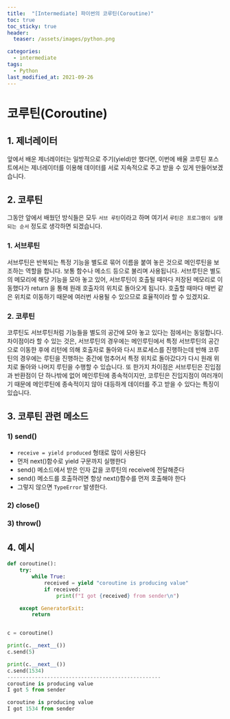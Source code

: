 ```yaml
---
title:  "[Intermediate] 파이썬의 코루틴(Coroutine)"
toc: true
toc_sticky: true
header:
  teaser: /assets/images/python.png

categories:
  - intermediate
tags:
  - Python
last_modified_at: 2021-09-26
---
```


# 코루틴(Coroutine)

## 1. 제너레이터  
앞에서 배운 제너레이터는 일방적으로 주기(yield)만 했다면, 이번에 배울 코루틴 포스트에서는 제너레이터를 이용해 데이터를 서로 지속적으로 주고 받을 수 있게 만들어보겠습니다.  

## 2. 코루틴
그동안 앞에서 배웠던 방식들은 모두 `서브 루틴`이라고 하며 여기서 `루틴은 프로그램이 실행되는 순서` 정도로 생각하면 되겠습니다.  

### 1. 서브루틴
서브루틴은 반복되는 특정 기능을 별도로 묶어 이름을 붙여 놓은 것으로 메인루틴을 보조하는 역할을 합니다. 보통 함수나 메소드 등으로 불리며 사용됩니다. 서브루틴은 별도의 메모리에 해당 기능을 모아 놓고 있어, 서브루틴이 호출될 때마다 저장된 메모리로 이동했다가 return 을 통해 원래 호출자의 위치로 돌아오게 됩니다. 호출할 때마다 매번 같은 위치로 이동하기 때문에 여러번 사용될 수 있으므로 효율적이라 할 수 있겠지요.

### 2. 코루틴
코루틴도 서브루틴처럼 기능들을 별도의 공간에 모아 놓고 있다는 점에서는 동일합니다. 차이점이라 할 수 있는 것은, 서브루틴의 경우에는 메인루틴에서 특정 서브루틴의 공간으로 이동한 후에 리턴에 의해 호출자로 돌아와 다시 프로세스를 진행하는데 반해 코루틴의 경우에는 루틴을 진행하는 중간에 멈추어서 특정 위치로 돌아갔다가 다시 원래 위치로 돌아와 나머지 루틴을 수행할 수 있습니다. 또 한가지 차이점은 서브루틴은 진입점과 반환점이 단 하나밖에 없어 메인루틴에 종속적이지만, 코루틴은 진입지점이 여러개이기 때문에 메인루틴에 종속적이지 않아 대등하게 데이터를 주고 받을 수 있다는 특징이 있습니다.

## 3. 코루틴 관련 메소드

### 1) send()
- `receive = yield produced` 형태로 많이 사용된다
- 먼저 next()함수로 yield 구문까지 실행한다
- send() 메소드에서 받은 인자 값을 코루틴의 receive에 전달해준다 
- send() 메소드를 호출하려면 항상 next()함수를 먼저 호출해야 한다
- 그렇지 않으면 `TypeError` 발생한다.

### 2) close()

### 3) throw()

## 4. 예시  

```python
def coroutine():
    try:
        while True:
            received = yield "coroutine is producing value"
            if received:
                print(f"I got {received} from sender\n")

    except GeneratorExit:
        return


c = coroutine()

print(c.__next__())
c.send(5)

print(c.__next__())
c.send(1534)
--------------------------------------------------
coroutine is producing value
I got 5 from sender

coroutine is producing value
I got 1534 from sender
```